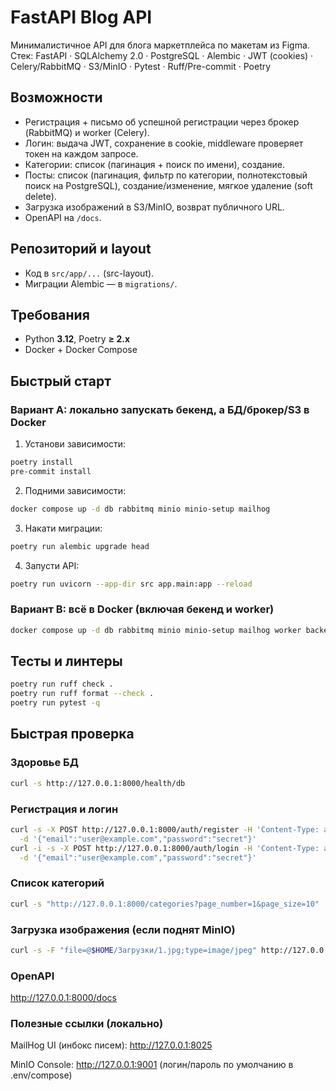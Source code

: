 # FastAPI Blog API

Минималистичное API для блога маркетплейса по макетам из Figma.
Стек: FastAPI · SQLAlchemy 2.0 · PostgreSQL · Alembic · JWT (cookies) · Celery/RabbitMQ · S3/MinIO · Pytest · Ruff/Pre-commit · Poetry

## Возможности
- Регистрация + письмо об успешной регистрации через брокер (RabbitMQ) и worker (Celery).
- Логин: выдача JWT, сохранение в cookie, middleware проверяет токен на каждом запросе.
- Категории: список (пагинация + поиск по имени), создание.
- Посты: список (пагинация, фильтр по категории, полнотекстовый поиск на PostgreSQL), создание/изменение, мягкое удаление (soft delete).
- Загрузка изображений в S3/MinIO, возврат публичного URL.
- OpenAPI на `/docs`.

## Репозиторий и layout
- Код в `src/app/...` (src-layout).
- Миграции Alembic — в `migrations/`.

## Требования
- Python **3.12**, Poetry **≥ 2.x**
- Docker + Docker Compose

## Быстрый старт

### Вариант A: локально запускать бекенд, а БД/брокер/S3 в Docker
1) Установи зависимости:
```bash
poetry install
pre-commit install
```
2) Подними зависимости:
```bash
docker compose up -d db rabbitmq minio minio-setup mailhog
```
3) Накати миграции:
```bash
poetry run alembic upgrade head
```
4) Запусти API:
```bash
poetry run uvicorn --app-dir src app.main:app --reload
```

### Вариант B: всё в Docker (включая бекенд и worker)
```bash
docker compose up -d db rabbitmq minio minio-setup mailhog worker backend
```

## Тесты и линтеры
```bash
poetry run ruff check .
poetry run ruff format --check .
poetry run pytest -q
```

## Быстрая проверка
### Здоровье БД
```bash
curl -s http://127.0.0.1:8000/health/db
```
### Регистрация и логин
```bash
curl -s -X POST http://127.0.0.1:8000/auth/register -H 'Content-Type: application/json' \
  -d '{"email":"user@example.com","password":"secret"}'
curl -i -s -X POST http://127.0.0.1:8000/auth/login -H 'Content-Type: application/json' \
  -d '{"email":"user@example.com","password":"secret"}'
```
### Список категорий
```bash
curl -s "http://127.0.0.1:8000/categories?page_number=1&page_size=10"
```
### Загрузка изображения (если поднят MinIO)
```bash
curl -s -F "file=@$HOME/Загрузки/1.jpg;type=image/jpeg" http://127.0.0.1:8000/uploads/image
```
### OpenAPI
http://127.0.0.1:8000/docs

### Полезные ссылки (локально)

MailHog UI (инбокс писем): http://127.0.0.1:8025

MinIO Console: http://127.0.0.1:9001 (логин/пароль по умолчанию в .env/compose)
